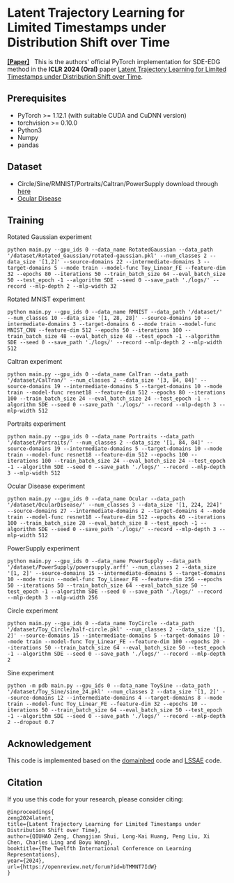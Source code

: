 # Latent Trajectory Learning for Limited Timestamps under Distribution Shift over Time

[__[Paper]__](https://openreview.net/pdf?id=bTMMNT7IdW) 
&nbsp; 
This is the authors' official PyTorch implementation for SDE-EDG method in the **ICLR 2024 (Oral)** paper [Latent Trajectory Learning for Limited Timestamps under Distribution Shift over Time](https://openreview.net/pdf?id=bTMMNT7IdW).


## Prerequisites
- PyTorch >= 1.12.1 (with suitable CUDA and CuDNN version)
- torchvision >= 0.10.0
- Python3
- Numpy
- pandas

## Dataset
- Circle/Sine/RMNIST/Portraits/Caltran/PowerSupply download through [here](https://github.com/WonderSeven/LSSAE?tab=readme-ov-file)
- [Ocular Disease](https://www.kaggle.com/datasets/andrewmvd/ocular-disease-recognition-odir5k/data)

## Training
Rotated Gaussian experiment
```
python main.py --gpu_ids 0 --data_name RotatedGaussian --data_path '/dataset/Rotated_Gaussian/rotated-gaussian.pkl' --num_classes 2 --data_size '[1,2]' --source-domains 22 --intermediate-domains 3 --target-domains 5 --mode train --model-func Toy_Linear_FE --feature-dim 32 --epochs 80 --iterations 50 --train_batch_size 64 --eval_batch_size 50 --test_epoch -1 --algorithm SDE --seed 0 --save_path './logs/' --record --mlp-depth 2 --mlp-width 32
```

Rotated MNIST experiment
```
python main.py --gpu_ids 0 --data_name RMNIST --data_path '/dataset/' --num_classes 10 --data_size '[1, 28, 28]' --source-domains 10 --intermediate-domains 3 --target-domains 6 --mode train --model-func MNIST_CNN --feature-dim 512 --epochs 50 --iterations 100 --train_batch_size 48 --eval_batch_size 48 --test_epoch -1 --algorithm SDE --seed 0 --save_path './logs/' --record --mlp-depth 2 --mlp-width 512
```

Caltran experiment
```
python main.py --gpu_ids 0 --data_name CalTran --data_path '/dataset/CalTran/' --num_classes 2 --data_size '[3, 84, 84]' --source-domains 19 --intermediate-domains 5 --target-domains 10 --mode train --model-func resnet18 --feature-dim 512 --epochs 80 --iterations 100 --train_batch_size 24 --eval_batch_size 24 --test_epoch -1 --algorithm SDE --seed 0 --save_path './logs/' --record --mlp-depth 3 --mlp-width 512
```

Portraits experiment
```
python main.py --gpu_ids 0 --data_name Portraits --data_path '/dataset/Portraits/' --num_classes 2 --data_size '[1, 84, 84]' --source-domains 19 --intermediate-domains 5 --target-domains 10 --mode train --model-func resnet18 --feature-dim 512 --epochs 100 --iterations 100 --train_batch_size 24 --eval_batch_size 24 --test_epoch -1 --algorithm SDE --seed 0 --save_path './logs/' --record --mlp-depth 3 --mlp-width 512
```

Ocular Disease experiment
```
python main.py --gpu_ids 0 --data_name Ocular --data_path '/dataset/OcularDisease/' --num_classes 3 --data_size '[1, 224, 224]' --source-domains 27 --intermediate-domains 2 --target-domains 4 --mode train --model-func resnet18 --feature-dim 512 --epochs 40 --iterations 100 --train_batch_size 28 --eval_batch_size 8 --test_epoch -1 --algorithm SDE --seed 0 --save_path './logs/' --record --mlp-depth 3 --mlp-width 512
```

PowerSupply experiment
```
python main.py --gpu_ids 0 --data_name PowerSupply --data_path '/dataset/PowerSupply/powersupply.arff' --num_classes 2 --data_size '[1, 2]' --source-domains 15 --intermediate-domains 5 --target-domains 10 --mode train --model-func Toy_Linear_FE --feature-dim 256 --epochs 50 --iterations 50 --train_batch_size 64 --eval_batch_size 50 --test_epoch -1 --algorithm SDE --seed 0 --save_path './logs/' --record --mlp-depth 3 --mlp-width 256
```

Circle experiment
```
python main.py --gpu_ids 0 --data_name ToyCircle --data_path '/dataset/Toy_Circle/half-circle.pkl' --num_classes 2 --data_size '[1, 2]' --source-domains 15 --intermediate-domains 5 --target-domains 10 --mode train --model-func Toy_Linear_FE --feature-dim 100 --epochs 20 --iterations 50 --train_batch_size 64 --eval_batch_size 50 --test_epoch -1 --algorithm SDE --seed 0 --save_path './logs/' --record --mlp-depth 2
```

Sine experiment
```
python -m pdb main.py --gpu_ids 0 --data_name ToySine --data_path '/dataset/Toy_Sine/sine_24.pkl' --num_classes 2 --data_size '[1, 2]' --source-domains 12 --intermediate-domains 4 --target-domains 8 --mode train --model-func Toy_Linear_FE --feature-dim 32 --epochs 10 --iterations 50 --train_batch_size 64 --eval_batch_size 50 --test_epoch -1 --algorithm SDE --seed 0 --save_path './logs/' --record --mlp-depth 2 --dropout 0.7
```


## Acknowledgement
This code is implemented based on the [domainbed](https://github.com/facebookresearch/DomainBed) code and [LSSAE](https://github.com/WonderSeven/LSSAE) code.

## Citation
If you use this code for your research, please consider citing:
```
@inproceedings{
zeng2024latent,
title={Latent Trajectory Learning for Limited Timestamps under Distribution Shift over Time},
author={QIUHAO Zeng, Changjian Shui, Long-Kai Huang, Peng Liu, Xi Chen, Charles Ling and Boyu Wang},
booktitle={The Twelfth International Conference on Learning Representations},
year={2024},
url={https://openreview.net/forum?id=bTMMNT7IdW}
}
```
